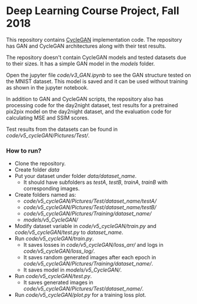 # Deep Learning Course Project, Fall 2018

This repository contains [CycleGAN](https://junyanz.github.io/CycleGAN/) implementation code. The repository has GAN and CycleGAN architectures along with their test results.

The repository doesn't contain CycleGAN models and tested datasets due to their sizes. It has a simple GAN model in the *models* folder.

Open the jupyter file *code/v3_GAN.ipynb* to see the GAN structure tested on the MNIST dataset. This model is saved and it can be used without training as shown in the jupyter notebook.

In addition to GAN and CycleGAN scripts, the repository also has processing code for the day2night dataset, test results for a pretrained pix2pix model on the day2night dataset, and the evaluation code for calculating MSE and SSIM scores.

Test results from the datasets can be found in *code/v5_cycleGAN/Pictures/Test/*.

### How to run?

  - Clone the repository.
  - Create folder *data*
  - Put your dataset under folder *data/dataset_name*. 
    - It should have subfolders as *testA*, *testB*, *trainA*, *trainB* with corresponding images.
  - Create folders named as:
    - *code/v5_cycleGAN/Pictures/Test/dataset_name/testA/*
    - *code/v5_cycleGAN/Pictures/Test/dataset_name/testB/*
    - *code/v5_cycleGAN/Pictures/Training/dataset_name/*
    - *models/v5_CycleGAN/*
  - Modify dataset variable in *code/v5_cycleGAN/train.py* and *code/v5_cycleGAN/test.py* to *dataset_name*.
  - Run *code/v5_cycleGAN/train.py*.
    - It saves losses in *code/v5_cycleGAN/loss_arr/* and logs in *code/v5_cycleGAN/loss_log/*.
    - It saves random generated images after each epoch in *code/v5_cycleGAN/Pictures/Training/dataset_name/*.
    - It saves model in *models/v5_CycleGAN/*.
 - Run *code/v5_cycleGAN/test.py*.
    - It saves generated images in *code/v5_cycleGAN/Pictures/Test/dataset_name/*.
 - Run *code/v5_cycleGAN/plot.py* for a training loss plot.
 
